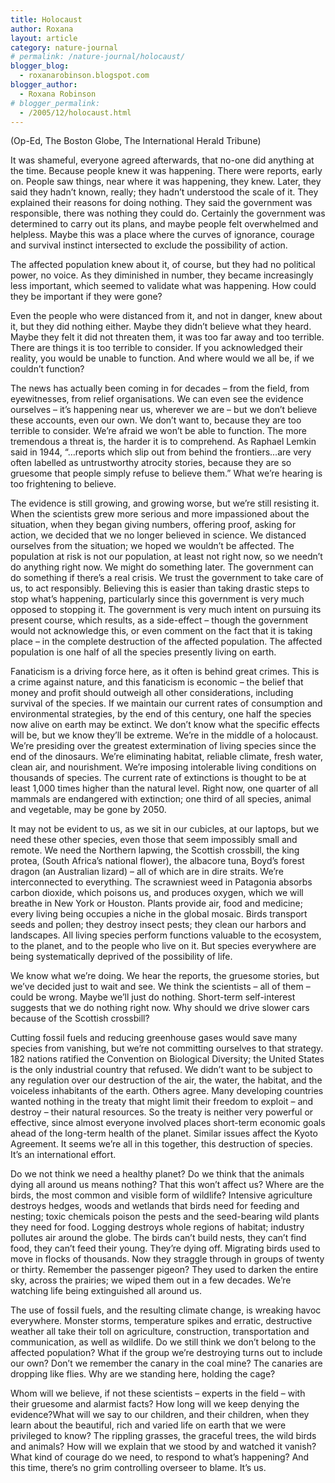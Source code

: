```yaml
---
title: Holocaust
author: Roxana
layout: article
category: nature-journal
# permalink: /nature-journal/holocaust/
blogger_blog:
  - roxanarobinson.blogspot.com
blogger_author:
  - Roxana Robinson
# blogger_permalink:
  - /2005/12/holocaust.html
---
```

(Op-Ed, The Boston Globe, The International Herald Tribune)

It was shameful, everyone agreed afterwards, that no-one did anything at the time. Because people knew it was happening. There were reports, early on. People saw things, near where it was happening, they knew. Later, they said they hadn’t known, really; they hadn’t understood the scale of it. They explained their reasons for doing nothing. They said the government was responsible, there was nothing they could do. Certainly the government was determined to carry out its plans, and maybe people felt overwhelmed and helpless. Maybe this was a place where the curves of ignorance, courage and survival instinct intersected to exclude the possibility of action. 

The affected population knew about it, of course, but they had no political power, no voice. As they diminished in number, they became increasingly less important, which seemed to validate what was happening. How could they be important if they were gone?

Even the people who were distanced from it, and not in danger, knew about it, but they did nothing either. Maybe they didn’t believe what they heard. Maybe they felt it did not threaten them, it was too far away and too terrible. There are things it is too terrible to consider. If you acknowledged their reality, you would be unable to function. And where would we all be, if we couldn’t function? 

The news has actually been coming in for decades – from the field, from eyewitnesses, from relief organisations. We can even see the evidence ourselves – it’s happening near us, wherever we are &#8211; but we don’t believe these accounts, even our own. We don’t want to, because they are too terrible to consider. We’re afraid we won’t be able to function. The more tremendous a threat is, the harder it is to comprehend. As Raphael Lemkin said in 1944, “…reports which slip out from behind the frontiers…are very often labelled as untrustworthy atrocity stories, because they are so gruesome that people simply refuse to believe them.” What we’re hearing is too frightening to believe. 

The evidence is still growing, and growing worse, but we’re still resisting it. When the scientists grew more serious and more impassioned about the situation, when they began giving numbers, offering proof, asking for action, we decided that we no longer believed in science. We distanced ourselves from the situation; we hoped we wouldn’t be affected. The population at risk is not our population, at least not right now, so we needn’t do anything right now. We might do something later. The government can do something if there’s a real crisis. We trust the government to take care of us, to act responsibly. Believing this is easier than taking drastic steps to stop what’s happening, particularly since this government is very much opposed to stopping it. The government is very much intent on pursuing its present course, which results, as a side-effect &#8211; though the government would not acknowledge this, or even comment on the fact that it is taking place – in the complete destruction of the affected population. The affected population is one half of all the species presently living on earth. 

Fanaticism is a driving force here, as it often is behind great crimes. This is a crime against nature, and this fanaticism is economic &#8211; the belief that money and profit should outweigh all other considerations, including survival of the species. If we maintain our current rates of consumption and environmental strategies, by the end of this century, one half the species now alive on earth may be extinct. We don’t know what the specific effects will be, but we know they’ll be extreme. We’re in the middle of a holocaust. We’re presiding over the greatest extermination of living species since the end of the dinosaurs. We’re eliminating habitat, reliable climate, fresh water, clean air, and nourishment. We’re imposing intolerable living conditions on thousands of species. The current rate of extinctions is thought to be at least 1,000 times higher than the natural level. Right now, one quarter of all mammals are endangered with extinction; one third of all species, animal and vegetable, may be gone by 2050. 

It may not be evident to us, as we sit in our cubicles, at our laptops, but we need these other species, even those that seem impossibly small and remote. We need the Northern lapwing, the Scottish crossbill, the king protea, (South Africa’s national flower), the albacore tuna, Boyd’s forest dragon (an Australian lizard) – all of which are in dire straits. We’re interconnected to everything. The scrawniest weed in Patagonia absorbs carbon dioxide, which poisons us, and produces oxygen, which we will breathe in New York or Houston. Plants provide air, food and medicine; every living being occupies a niche in the global mosaic. Birds transport seeds and pollen; they destroy insect pests; they clean our harbors and landscapes. All living species perform functions valuable to the ecosystem, to the planet, and to the people who live on it. But species everywhere are being systematically deprived of the possibility of life. 

We know what we’re doing. We hear the reports, the gruesome stories, but we’ve decided just to wait and see. We think the scientists – all of them – could be wrong. Maybe we’ll just do nothing. Short-term self-interest suggests that we do nothing right now. Why should we drive slower cars because of the Scottish crossbill? 

Cutting fossil fuels and reducing greenhouse gases would save many species from vanishing, but we’re not committing ourselves to that strategy. 182 nations ratified the Convention on Biological Diversity; the United States is the only industrial country that refused. We didn’t want to be subject to any regulation over our destruction of the air, the water, the habitat, and the voiceless inhabitants of the earth. Others agree. Many developing countries wanted nothing in the treaty that might limit their freedom to exploit &#8211; and destroy &#8211; their natural resources. So the treaty is neither very powerful or effective, since almost everyone involved places short-term economic goals ahead of the long-term health of the planet. Similar issues affect the Kyoto Agreement. It seems we’re all in this together, this destruction of species. It’s an international effort. 

Do we not think we need a healthy planet? Do we think that the animals dying all around us means nothing? That this won’t affect us? Where are the birds, the most common and visible form of wildlife? Intensive agriculture destroys hedges, woods and wetlands that birds need for feeding and nesting; toxic chemicals poison the pests and the seed-bearing wild plants they need for food. Logging destroys whole regions of habitat; industry pollutes air around the globe. The birds can’t build nests, they can’t find food, they can’t feed their young. They’re dying off. Migrating birds used to move in flocks of thousands. Now they straggle through in groups of twenty or thirty. Remember the passenger pigeon? They used to darken the entire sky, across the prairies; we wiped them out in a few decades. We’re watching life being extinguished all around us. 

The use of fossil fuels, and the resulting climate change, is wreaking havoc everywhere. Monster storms, temperature spikes and erratic, destructive weather all take their toll on agriculture, construction, transportation and communication, as well as wildlife. Do we still think we don’t belong to the affected population? What if the group we’re destroying turns out to include our own? Don’t we remember the canary in the coal mine? The canaries are dropping like flies. Why are we standing here, holding the cage? 

Whom will we believe, if not these scientists – experts in the field – with their gruesome and alarmist facts? How long will we keep denying the evidence?What will we say to our children, and their children, when they learn about the beautiful, rich and varied life on earth that we were privileged to know? The rippling grasses, the graceful trees, the wild birds and animals? How will we explain that we stood by and watched it vanish? What kind of courage do we need, to respond to what’s happening? And this time, there’s no grim controlling overseer to blame. It’s us.